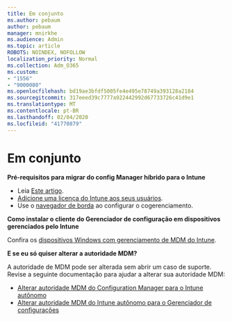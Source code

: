 ```yaml
---
title: Em conjunto
ms.author: pebaum
author: pebaum
manager: mnirkhe
ms.audience: Admin
ms.topic: article
ROBOTS: NOINDEX, NOFOLLOW
localization_priority: Normal
ms.collection: Adm_O365
ms.custom:
- "1556"
- "9000080"
ms.openlocfilehash: bd19ae3bfdf5005fe4e495e78749a393128a2184
ms.sourcegitcommit: 317eeed39c7777a922442992d67733726c41d9e1
ms.translationtype: MT
ms.contentlocale: pt-BR
ms.lasthandoff: 02/04/2020
ms.locfileid: "41770879"
---
```

# <a name="co-management"></a>Em conjunto

**Pré-requisitos para migrar do config Manager híbrido para o Intune**

- Leia [Este artigo](https://docs.microsoft.com/configmgr/mdm/deploy-use/migrate-hybridmdm-to-intunesa).
- [Adicione uma licença do Intune aos seus usuários](https://docs.microsoft.com/intune/licenses-assign).
- Use o [navegador de borda](https://www.microsoft.com/windows/microsoft-edge) ao configurar o cogerenciamento.

**Como instalar o cliente do Gerenciador de configuração em dispositivos gerenciados pelo Intune**

Confira os [dispositivos Windows com gerenciamento de MDM do Intune](https://docs.microsoft.com/configmgr/core/clients/deploy/deploy-clients-to-windows-computers#bkmk_mdm).

**E se eu só quiser alterar a autoridade MDM?**

A autoridade de MDM pode ser alterada sem abrir um caso de suporte. Revise a seguinte documentação para ajudar a alterar sua autoridade MDM:

- [Alterar autoridade MDM do Configuration Manager para o Intune autônomo](https://docs.microsoft.com/configmgr/mdm/deploy-use/migrate-change-mdm-authority)
- [Alterar autoridade MDM do Intune autônomo para o Gerenciador de configurações](https://docs.microsoft.com/configmgr/mdm/deploy-use/change-mdm-authority)

